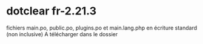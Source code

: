 # dotclear fr-2.21.3
fichiers main.po, public.po, plugins.po et main.lang.php en écriture standard (non inclusive)
A télécharger dans le dossier
